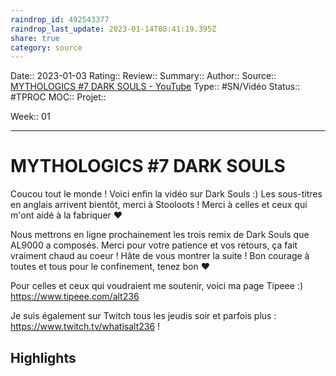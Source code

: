 ```yaml
---
raindrop_id: 492543377
raindrop_last_update: 2023-01-14T08:41:19.395Z
share: true
category: source
---
```


Date:: 2023-01-03
Rating::
Review:: 
Summary:: 
Author::
Source:: [MYTHOLOGICS #7 DARK SOULS - YouTube](https://www.youtube.com/watch?v=BULFG1EPV94)
Type:: #SN/Vidéo 
Status:: #TPROC
MOC::
Projet:: 

Week:: 01

***
# MYTHOLOGICS #7 DARK SOULS

Coucou tout le monde ! Voici enfin la vidéo sur Dark Souls :) 
Les sous-titres en anglais arrivent bientôt, merci à Stooloots ! 
Merci à celles et ceux qui m'ont aidé à la fabriquer ♥ 

Nous mettrons en ligne prochainement les trois remix de Dark Souls que AL9000 a composés.
Merci pour votre patience et vos retours, ça fait vraiment chaud au coeur !
Hâte de vous montrer la suite ! Bon courage à toutes et tous pour le confinement, tenez bon ♥

Pour celles et ceux qui voudraient me soutenir, voici ma page Tipeee :)
https://www.tipeee.com/alt236

Je suis également sur Twitch tous les jeudis soir et parfois plus : https://www.twitch.tv/whatisalt236 !

## Highlights

